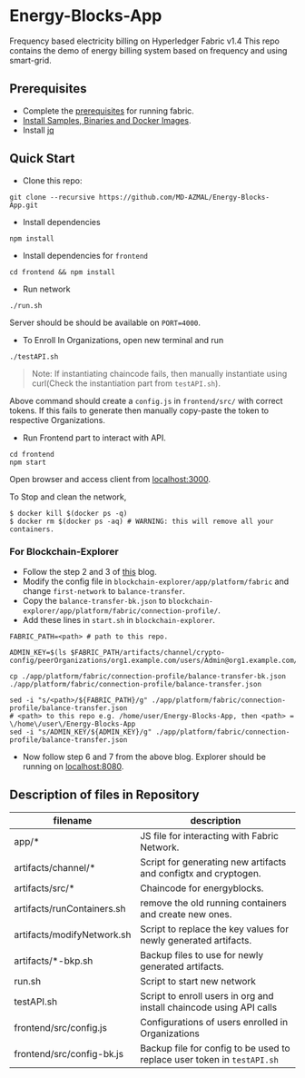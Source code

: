 # Energy-Blocks-App
Frequency based electricity billing on Hyperledger Fabric v1.4
This repo contains the demo of energy billing system based on frequency and using smart-grid. 

## Prerequisites
* Complete the [prerequisites](https://hyperledger-fabric.readthedocs.io/en/release-1.4/prereqs.html) for running fabric.
* [Install Samples, Binaries and Docker Images](https://hyperledger-fabric.readthedocs.io/en/release-1.4/install.html).
* Install [jq](https://stedolan.github.io/jq/)

## Quick Start

* Clone this repo:
```
git clone --recursive https://github.com/MD-AZMAL/Energy-Blocks-App.git
```
* Install dependencies
```
npm install
```
* Install dependencies for `frontend`
```
cd frontend && npm install
```
* Run network
```
./run.sh
```
Server should be should be available on `PORT=4000`.
* To Enroll In Organizations, open new terminal and run
```
./testAPI.sh
```
> Note: If instantiating chaincode fails, then manually instantiate using curl(Check the instantiation part from `testAPI.sh`).

Above command should create a `config.js` in `frontend/src/` with correct tokens. If this fails to generate then manually copy-paste the token to respective Organizations.
* Run Frontend part to interact with API.
```
cd frontend
npm start
```
Open browser and access client from [localhost:3000](localhost:3000).

To Stop and clean the network,
```
$ docker kill $(docker ps -q) 
$ docker rm $(docker ps -aq) # WARNING: this will remove all your containers.
```

### For Blockchain-Explorer

* Follow the step 2 and 3 of [this](https://medium.com/@thanawitsupinnapong/setting-up-hyperledger-explorer-on-fabric-5f1f7cda73b3) blog.
* Modify the config file in `blockchain-explorer/app/platform/fabric` and change `first-network` to `balance-transfer`.
* Copy the `balance-transfer-bk.json` to `blockchain-explorer/app/platform/fabric/connection-profile/`.
* Add these lines in `start.sh` in `blockchain-explorer`.
```
FABRIC_PATH=<path> # path to this repo.

ADMIN_KEY=$(ls $FABRIC_PATH/artifacts/channel/crypto-config/peerOrganizations/org1.example.com/users/Admin@org1.example.com/msp/keystore)

cp ./app/platform/fabric/connection-profile/balance-transfer-bk.json ./app/platform/fabric/connection-profile/balance-transfer.json

sed -i "s/<path>/${FABRIC_PATH}/g" ./app/platform/fabric/connection-profile/balance-transfer.json
# <path> to this repo e.g. /home/user/Energy-Blocks-App, then <path> = \/home\/user\/Energy-Blocks-App
sed -i "s/ADMIN_KEY/${ADMIN_KEY}/g" ./app/platform/fabric/connection-profile/balance-transfer.json

```
* Now follow step 6 and 7 from the above blog. Explorer should be running on [localhost:8080](localhost:8080).

## Description of files in Repository

filename                           |  description
----------------------------------|------------------------------------------------------------------------------------
app/*                        |  JS file for interacting with Fabric Network.
artifacts/channel/*                   |  Script for generating new artifacts and configtx and cryptogen.
artifacts/src/*                           |  Chaincode for energyblocks.
artifacts/runContainers.sh              | remove the old running containers and create new ones.
artifacts/modifyNetwork.sh            | Script to replace the key values for newly generated artifacts.
artifacts/\*-bkp.sh                 | Backup files to use for newly generated artifacts.
run.sh                            | Script to start new network
testAPI.sh                        | Script to enroll users in org and install chaincode using API calls
frontend/src/config.js         |  Configurations of users enrolled in Organizations
frontend/src/config-bk.js      | Backup file for config to be used to replace user token in `testAPI.sh`

